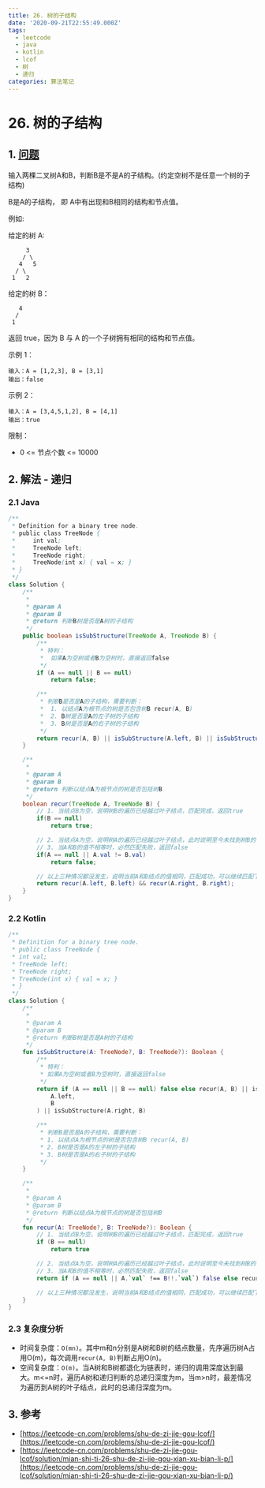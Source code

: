 ```yaml
---
title: 26. 树的子结构
date: '2020-09-21T22:55:49.000Z'
tags:
  - leetcode
  - java
  - kotlin
  - lcof
  - 树
  - 递归
categories: 算法笔记
---
```


# 26. 树的子结构

## 1. [问题](https://leetcode-cn.com/problems/shu-de-zi-jie-gou-lcof/)

输入两棵二叉树A和B，判断B是不是A的子结构。\(约定空树不是任意一个树的子结构\)

B是A的子结构， 即 A中有出现和B相同的结构和节点值。

例如:

给定的树 A:

```text
     3
    / \
   4   5
  / \
 1   2
```

给定的树 B：

```text
   4 
  /
 1
```

返回 true，因为 B 与 A 的一个子树拥有相同的结构和节点值。

示例 1：

```text
输入：A = [1,2,3], B = [3,1]
输出：false
```

示例 2：

```text
输入：A = [3,4,5,1,2], B = [4,1]
输出：true
```

限制：

* 0 &lt;= 节点个数 &lt;= 10000

## 2. 解法 - 递归

### 2.1 Java

```java
/**
 * Definition for a binary tree node.
 * public class TreeNode {
 *     int val;
 *     TreeNode left;
 *     TreeNode right;
 *     TreeNode(int x) { val = x; }
 * }
 */
class Solution {
    /**
     * 
     * @param A
     * @param B
     * @return 判断B树是否是A树的子结构
     */
    public boolean isSubStructure(TreeNode A, TreeNode B) {
        /**
         * 特判：
         *  如果A为空树或者B为空树时，直接返回false
         */
        if (A == null || B == null)
            return false;

        /**
         * 判断B是否是A的子结构，需要判断：
         *  1. 以结点A为根节点的树是否包含树B recur(A, B)
         *  2. B树是否是A的左子树的子结构
         *  3. B树是否是A的右子树的子结构
         */
        return recur(A, B) || isSubStructure(A.left, B) || isSubStructure(A.right, B);
    }

    /**
     * 
     * @param A
     * @param B
     * @return 判断以结点A为根节点的树是否包括树B
     */
    boolean recur(TreeNode A, TreeNode B) {
        // 1. 当结点B为空，说明树B的遍历已经越过叶子结点，匹配完成，返回true
        if(B == null) 
            return true;

        // 2. 当结点A为空，说明树A的遍历已经越过叶子结点，此时说明至今未找到树B的子结构，匹配失败，返回false
        // 3. 当A和B的值不相等时，必然匹配失败，返回false
        if(A == null || A.val != B.val) 
            return false;

        // 以上三种情况都没发生，说明当前A和B结点的值相同，匹配成功，可以继续匹配下一个，接着遍历左右子树即可
        return recur(A.left, B.left) && recur(A.right, B.right);
    }
}
```

### 2.2 Kotlin

```kotlin
/**
 * Definition for a binary tree node.
 * public class TreeNode {
 * int val;
 * TreeNode left;
 * TreeNode right;
 * TreeNode(int x) { val = x; }
 * }
 */
class Solution {
    /**
     *
     * @param A
     * @param B
     * @return 判断B树是否是A树的子结构
     */
    fun isSubStructure(A: TreeNode?, B: TreeNode?): Boolean {
        /**
         * 特判：
         * 如果A为空树或者B为空树时，直接返回false
         */
        return if (A == null || B == null) false else recur(A, B) || isSubStructure(
            A.left,
            B
        ) || isSubStructure(A.right, B)

        /**
         * 判断B是否是A的子结构，需要判断：
         * 1. 以结点A为根节点的树是否包含树B recur(A, B)
         * 2. B树是否是A的左子树的子结构
         * 3. B树是否是A的右子树的子结构
         */
    }

    /**
     *
     * @param A
     * @param B
     * @return 判断以结点A为根节点的树是否包括树B
     */
    fun recur(A: TreeNode?, B: TreeNode?): Boolean {
        // 1. 当结点B为空，说明树B的遍历已经越过叶子结点，匹配完成，返回true
        if (B == null)
            return true

        // 2. 当结点A为空，说明树A的遍历已经越过叶子结点，此时说明至今未找到树B的子结构，匹配失败，返回false
        // 3. 当A和B的值不相等时，必然匹配失败，返回false
        return if (A == null || A.`val` !== B!!.`val`) false else recur(A.left, B.left) && recur(A.right, B.right)

        // 以上三种情况都没发生，说明当前A和B结点的值相同，匹配成功，可以继续匹配下一个，接着遍历左右子树即可
    }
}
```

### 2.3 复杂度分析

* 时间复杂度：`O(mn)`。其中m和n分别是A树和B树的结点数量，先序遍历树A占用O\(m\)，每次调用`recur(A, B)`判断占用O\(n\)。
* 空间复杂度：`O(m)`。当A树和B树都退化为链表时，递归的调用深度达到最大。m&lt;=n时，遍历A树和递归判断的总递归深度为m，当m&gt;n时，最差情况为遍历到A树的叶子结点，此时的总递归深度为m。

## 3. 参考

* [https://leetcode-cn.com/problems/shu-de-zi-jie-gou-lcof/](https://leetcode-cn.com/problems/shu-de-zi-jie-gou-lcof/)
* [https://leetcode-cn.com/problems/shu-de-zi-jie-gou-lcof/solution/mian-shi-ti-26-shu-de-zi-jie-gou-xian-xu-bian-li-p/](https://leetcode-cn.com/problems/shu-de-zi-jie-gou-lcof/solution/mian-shi-ti-26-shu-de-zi-jie-gou-xian-xu-bian-li-p/)

